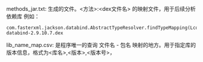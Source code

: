 methods_jar.txt: 生成的文件。<方法>:\<dex文件名> 的映射文件，用于后续分析依赖库
例如：
```
com.fasterxml.jackson.databind.AbstractTypeResolver.findTypeMapping(Lcom/fasterxml/jackson/databind/DeserializationConfig;Lcom/fasterxml/jackson/databind/JavaType;)Lcom/fasterxml/jackson/databind/JavaType;:jackson-databind-2.9.10.7.dex
```

lib_name_map.csv: 是程序唯一的查询 文件名 - 包名 映射的地方。用于指定库的版本信息，格式为\<库名>,\<版本>,\<版本号>，